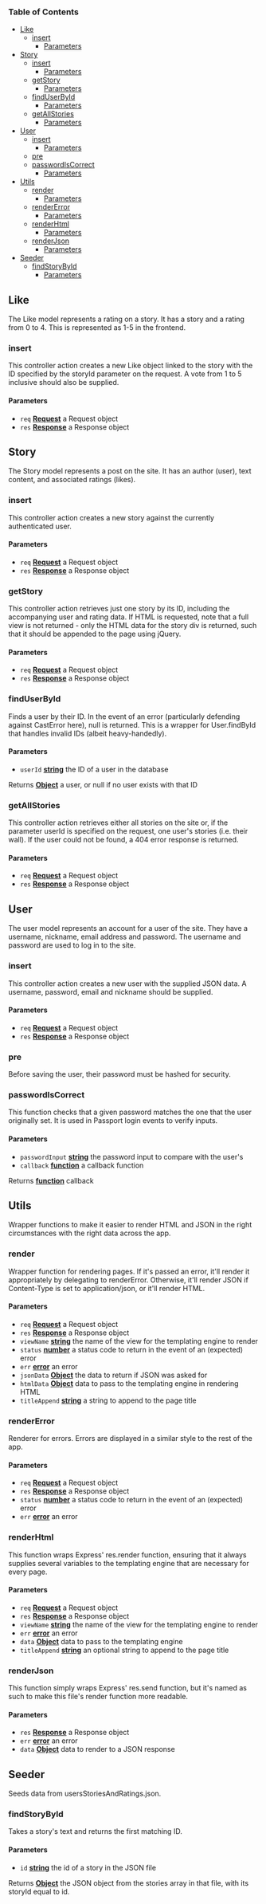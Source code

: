 <!-- Generated by documentation.js. Update this documentation by updating the source code. -->

### Table of Contents

-   [Like][1]
    -   [insert][2]
        -   [Parameters][3]
-   [Story][4]
    -   [insert][5]
        -   [Parameters][6]
    -   [getStory][7]
        -   [Parameters][8]
    -   [findUserById][9]
        -   [Parameters][10]
    -   [getAllStories][11]
        -   [Parameters][12]
-   [User][13]
    -   [insert][14]
        -   [Parameters][15]
    -   [pre][16]
    -   [passwordIsCorrect][17]
        -   [Parameters][18]
-   [Utils][19]
    -   [render][20]
        -   [Parameters][21]
    -   [renderError][22]
        -   [Parameters][23]
    -   [renderHtml][24]
        -   [Parameters][25]
    -   [renderJson][26]
        -   [Parameters][27]
-   [Seeder][28]
    -   [findStoryById][29]
        -   [Parameters][30]

## Like

The Like model represents a rating on a story. It has a story and a rating
from 0 to 4. This is represented as 1-5 in the frontend.

### insert

This controller action creates a new Like object linked to the story with the
ID specified by the storyId parameter on the request. A vote from 1 to 5
inclusive should also be supplied.

#### Parameters

-   `req` **[Request][31]** a Request object
-   `res` **[Response][32]** a Response object

## Story

The Story model represents a post on the site. It has an author (user), text
content, and associated ratings (likes).

### insert

This controller action creates a new story against the currently
authenticated user.

#### Parameters

-   `req` **[Request][31]** a Request object
-   `res` **[Response][32]** a Response object

### getStory

This controller action retrieves just one story by its ID, including the
accompanying user and rating data. If HTML is requested, note that a full
view is not returned - only the HTML data for the story div is returned, such
that it should be appended to the page using jQuery.

#### Parameters

-   `req` **[Request][31]** a Request object
-   `res` **[Response][32]** a Response object

### findUserById

Finds a user by their ID. In the event of an error (particularly defending
against CastError here), null is returned. This is a wrapper for
User.findById that handles invalid IDs (albeit heavy-handedly).

#### Parameters

-   `userId` **[string][33]** the ID of a user in the database

Returns **[Object][34]** a user, or null if no user exists with that ID

### getAllStories

This controller action retrieves either all stories on the site or, if the
parameter userId is specified on the request, one user's stories (i.e. their
wall). If the user could not be found, a 404 error response is returned.

#### Parameters

-   `req` **[Request][31]** a Request object
-   `res` **[Response][32]** a Response object

## User

The user model represents an account for a user of the site. They have a
username, nickname, email address and password. The username and password are
used to log in to the site.

### insert

This controller action creates a new user with the supplied JSON data. A
username, password, email and nickname should be supplied.

#### Parameters

-   `req` **[Request][31]** a Request object
-   `res` **[Response][32]** a Response object

### pre

Before saving the user, their password must be hashed for security.

### passwordIsCorrect

This function checks that a given password matches the one that the user
originally set. It is used in Passport login events to verify inputs.

#### Parameters

-   `passwordInput` **[string][33]** the password input to compare with the user's
-   `callback` **[function][35]** a callback function

Returns **[function][35]** callback

## Utils

Wrapper functions to make it easier to render HTML and JSON in the right
circumstances with the right data across the app.

### render

Wrapper function for rendering pages. If it's passed an error, it'll render
it appropriately by delegating to renderError. Otherwise, it'll render JSON
if Content-Type is set to application/json, or it'll render HTML.

#### Parameters

-   `req` **[Request][31]** a Request object
-   `res` **[Response][32]** a Response object
-   `viewName` **[string][33]** the name of the view for the templating engine to render
-   `status` **[number][36]** a status code to return in the event of an (expected) error
-   `err` **[error][37]** an error
-   `jsonData` **[Object][34]** the data to return if JSON was asked for
-   `htmlData` **[Object][34]** data to pass to the templating engine in rendering HTML
-   `titleAppend` **[string][33]** a string to append to the page title

### renderError

Renderer for errors. Errors are displayed in a similar style to the rest of
the app.

#### Parameters

-   `req` **[Request][31]** a Request object
-   `res` **[Response][32]** a Response object
-   `status` **[number][36]** a status code to return in the event of an (expected) error
-   `err` **[error][37]** an error

### renderHtml

This function wraps Express' res.render function, ensuring that it always
supplies several variables to the templating engine that are necessary for
every page.

#### Parameters

-   `req` **[Request][31]** a Request object
-   `res` **[Response][32]** a Response object
-   `viewName` **[string][33]** the name of the view for the templating engine to render
-   `err` **[error][37]** an error
-   `data` **[Object][34]** data to pass to the templating engine
-   `titleAppend` **[string][33]** an optional string to append to the page title

### renderJson

This function simply wraps Express' res.send function, but it's named as such
to make this file's render function more readable.

#### Parameters

-   `res` **[Response][32]** a Response object
-   `err` **[error][37]** an error
-   `data` **[Object][34]** data to render to a JSON response

## Seeder

Seeds data from usersStoriesAndRatings.json.

### findStoryById

Takes a story's text and returns the first matching ID.

#### Parameters

-   `id` **[string][33]** the id of a story in the JSON file

Returns **[Object][34]** the JSON object from the stories array in that file, with
its storyId equal to id.

[1]: #like

[2]: #insert

[3]: #parameters

[4]: #story

[5]: #insert-1

[6]: #parameters-1

[7]: #getstory

[8]: #parameters-2

[9]: #finduserbyid

[10]: #parameters-3

[11]: #getallstories

[12]: #parameters-4

[13]: #user

[14]: #insert-2

[15]: #parameters-5

[16]: #pre

[17]: #passwordiscorrect

[18]: #parameters-6

[19]: #utils

[20]: #render

[21]: #parameters-7

[22]: #rendererror

[23]: #parameters-8

[24]: #renderhtml

[25]: #parameters-9

[26]: #renderjson

[27]: #parameters-10

[28]: #seeder

[29]: #findstorybyid

[30]: #parameters-11

[31]: https://developer.mozilla.org/Add-ons/SDK/High-Level_APIs/request

[32]: https://developer.mozilla.org/docs/Web/Guide/HTML/HTML5

[33]: https://developer.mozilla.org/docs/Web/JavaScript/Reference/Global_Objects/String

[34]: https://developer.mozilla.org/docs/Web/JavaScript/Reference/Global_Objects/Object

[35]: https://developer.mozilla.org/docs/Web/JavaScript/Reference/Statements/function

[36]: https://developer.mozilla.org/docs/Web/JavaScript/Reference/Global_Objects/Number

[37]: https://developer.mozilla.org/docs/Web/JavaScript/Reference/Global_Objects/Error
